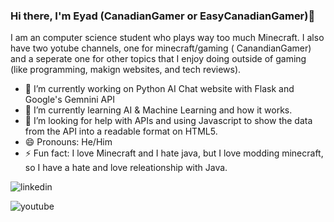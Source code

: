 ### Hi there, I'm Eyad (CanadianGamer or EasyCanadianGamer)👋

I am an computer science student who plays way too much Minecraft. I also have two yotube channels, one for minecraft/gaming ( CanandianGamer) and a seperate one for other topics that I enjoy doing outside of gaming (like programming, makign websites, and tech reviews).  

- 🔭 I’m currently working on Python AI Chat website with Flask and Google's Gemnini API 
-  🌱 I’m currently learning AI & Machine Learning and how it works. 
-  🤔 I’m looking for help with APIs and using Javascript to show the data from the API into a readable format on HTML5.
- 😄 Pronouns: He/Him
- ⚡ Fun fact: I love Minecraft and I hate java, but I love modding minecraft, so I have a hate and love releationship with Java.


![linkedin](https://img.shields.io/badge/Linkedin-0A66C2?style=for-the-badge&logo=LinkedIn&logoColor=white)


![youtube](https://img.shields.io/badge/YouTube-FF0000?style=for-the-badge&logo=Youtube&logoColor=white)




<!--
**EasyCanadianGamer/EasyCanadianGamer** is a ✨ _special_ ✨ repository because its `README.md` (this file) appears on your GitHub profile.
https://simpleicons.org/?q=Link
Here are some ideas to get you started:

- 🔭 I’m currently working on ...
- 🌱 I’m currently learning ...
- 👯 I’m looking to collaborate on ...
- 🤔 I’m looking for help with ...
- 💬 Ask me about ...
- 📫 How to reach me: ...
- 😄 Pronouns: ...
- ⚡ Fun fact: ...
-->
